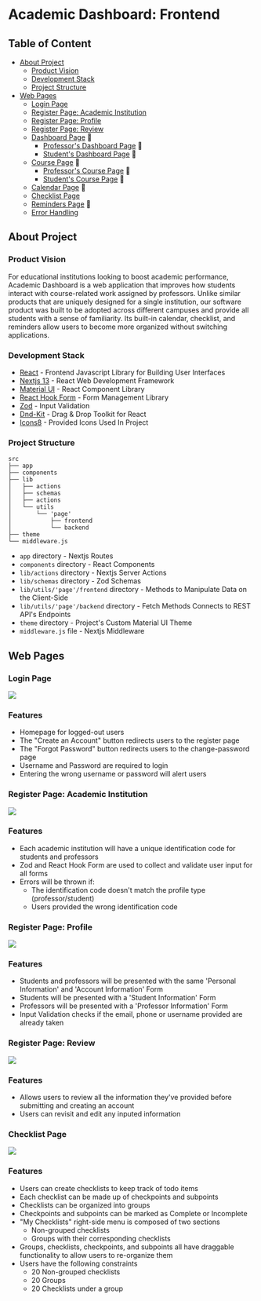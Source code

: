 # Academic Dashboard: Frontend

## Table of Content
- [About Project](#about-project) 
  - [Product Vision](#product-vision)
  - [Development Stack](#development-stack)
  - [Project Structure](#project-structure)
- [Web Pages](#web-pages)
  - [Login Page](#login-page)
  - [Register Page: Academic Institution](#register-page-academic-institution)
  - [Register Page: Profile](#register-page-profile)
  - [Register Page: Review](#register-page-review)
  - [Dashboard Page](#dashboard-page) 🚧
    - [Professor's Dashboard Page](#professors-dashboard-page) 🚧
    - [Student's Dashboard Page](#students-dashboard-page) 🚧
  - [Course Page](#course-page) 🚧
    - [Professor's Course Page](#professors-course-page) 🚧
    - [Student's Course Page](#students-course-page) 🚧
  - [Calendar Page](#calendar-page) 🚧
  - [Checklist Page](#checklist-page)
  - [Reminders Page](#reminders-page) 🚧 
  - [Error Handling](#error-handling)

## About Project
### Product Vision
For educational institutions looking to boost academic performance, Academic Dashboard is a web application that improves how students interact with course-related work assigned by professors. Unlike similar products that are uniquely designed for a single institution, our software product was built to be adopted across different campuses and provide all students with a sense of familiarity. Its built-in calendar, checklist, and reminders allow users to become more organized without switching applications. 

### Development Stack
- [React](https://react.dev/) - Frontend Javascript Library for Building User Interfaces
- [Nextjs 13](https://nextjs.org/) - React Web Development Framework
- [Material UI](https://mui.com/material-ui/) - React Component Library
- [React Hook Form](https://react-hook-form.com/) - Form Management Library
- [Zod](https://zod.dev/) - Input Validation
- [Dnd-Kit](https://dndkit.com/) - Drag & Drop Toolkit for React
- [Icons8](https://icons8.com/) - Provided Icons Used In Project

### Project Structure

```
src
├── app
├── components
├── lib
│   ├── actions
│   ├── schemas
│   ├── actions
│   └── utils 
│       └── 'page'
│           ├── frontend 
│           └── backend 
├── theme
└── middleware.js
```

- `app` directory - Nextjs Routes
- `components` directory - React Components
- `lib/actions` directory - Nextjs Server Actions
- `lib/schemas` directory - Zod Schemas
- `lib/utils/'page'/frontend` directory - Methods to Manipulate Data on the Client-Side
- `lib/utils/'page'/backend` directory - Fetch Methods Connects to REST API's Endpoints
- `theme` directory - Project's Custom Material UI Theme
- `middleware.js` file - Nextjs Middleware

## Web Pages

### Login Page
<img align="center" src="https://github.com/victoresteban295/Academic_Dashboard_Frontend/blob/main/public/images/readme/loginpage.png" />

### Features
- Homepage for logged-out users
- The "Create an Account" button redirects users to the register page
- The "Forgot Password" button redirects users to the change-password page
- Username and Password are required to login
- Entering the wrong username or password will alert users

### Register Page: Academic Institution
<img align="center" src="https://github.com/victoresteban295/Academic_Dashboard_Frontend/blob/main/public/images/readme/acadinstitpage.png" />

### Features
- Each academic institution will have a unique identification code for students and professors
- Zod and React Hook Form are used to collect and validate user input for all forms
- Errors will be thrown if: 
    - The identification code doesn't match the profile type (professor/student)
    - Users provided the wrong identification code

### Register Page: Profile
<img align="center" src="https://github.com/victoresteban295/Academic_Dashboard_Frontend/blob/main/public/images/readme/profilepage.png" />

### Features
- Students and professors will be presented with the same 'Personal Information' and 'Account Information' Form
- Students will be presented with a 'Student Information' Form
- Professors will be presented with a 'Professor Information' Form
- Input Validation checks if the email, phone or username provided are already taken

### Register Page: Review 
<img align="center" src="https://github.com/victoresteban295/Academic_Dashboard_Frontend/blob/main/public/images/readme/reviewpage.png" />

### Features
- Allows users to review all the information they've provided before submitting and creating an account
- Users can revisit and edit any inputed information

### Checklist Page
<img align="center" src="https://github.com/victoresteban295/Academic_Dashboard_Frontend/blob/main/public/images/readme/checklistpage.png" />

### Features
- Users can create checklists to keep track of todo items
- Each checklist can be made up of checkpoints and subpoints
- Checklists can be organized into groups
- Checkpoints and subpoints can be marked as Complete or Incomplete
- "My Checklists" right-side menu is composed of two sections
    - Non-grouped checklists
    - Groups with their corresponding checklists
- Groups, checklists, checkpoints, and subpoints all have draggable functionality to allow users to re-organize them
- Users have the following constraints
    - 20 Non-grouped checklists
    - 20 Groups
    - 20 Checklists under a group

  
